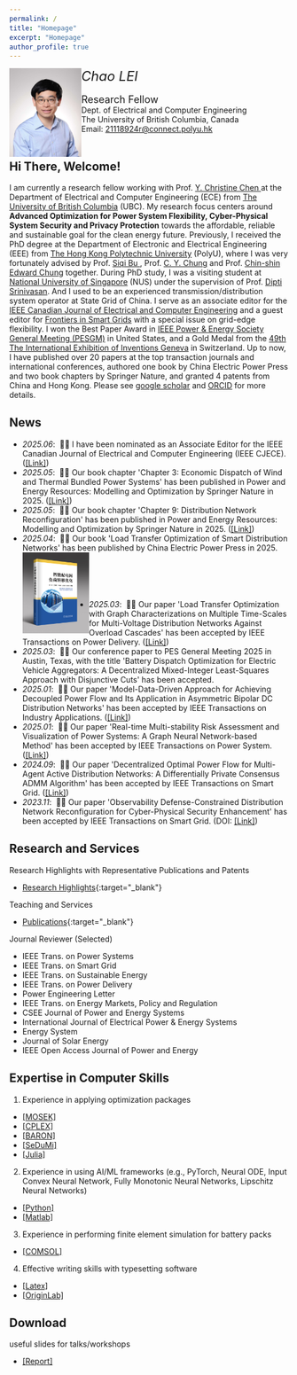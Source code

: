 ```yaml
---
permalink: /
title: "Homepage"
excerpt: "Homepage"
author_profile: true
---
```


<p>
<img src="https://raw.githubusercontent.com/honolulufishing/Homepage/main/2.png" align="left" width="130">  
<font size=5 ><em>Chao LEI</em></font>  
  <br>  
<br><font size=4 >Research Fellow</font>
<br>Dept. of Electrical and Computer Engineering 
<br>The University of British Columbia, Canada
<br>Email: <a href="mailto:21118924r@connect.polyu.hk">21118924r@connect.polyu.hk</a>
<br><br/>
</p>

##  Hi There, Welcome!
I am currently a research fellow working with Prof. <a href='https://ece.ubc.ca/y-christine-chen/' target="_blank"> Y. Christine Chen </a> at the Department of Electrical and Computer Engineering (ECE) from <a href='https://www.ubc.ca/' target="_blank"> The University of British Columbia</a> (UBC). My research focus centers around **Advanced Optimization for Power System Flexibility, Cyber-Physical System Security and Privacy Protection** towards the affordable, reliable and sustainable goal for the clean energy future. Previously, I received the PhD degree at the Department of Electronic and Electrical Engineering (EEE) from <a href='https://www.polyu.edu.hk/' target="_blank"> The Hong Kong Polytechnic University</a> (PolyU), where I was very fortunately advised by Prof. <a href='https://www.polyu.edu.hk/eee/people/academic-staff-and-teaching-staff/dr-bu-siqi/' target="_blank"> Siqi Bu </a>, Prof. <a href='https://www.polyu.edu.hk/eee/people/academic-staff-and-teaching-staff/prof-chung-chi-yung/' target="_blank"> C. Y. Chung</a> and Prof. <a href='https://www.polyu.edu.hk/eee/people/academic-staff-and-teaching-staff/prof-chung-chin-shin-edward/' target="_blank"> Chin-shin Edward Chung</a> together. During PhD study, I was a visiting student at <a href='https://nus.edu.sg/' target="_blank"> National University of Singapore</a> (NUS) under the supervision of Prof. <a href='https://www.ece.nus.edu.sg/gems/profhome.html' target="_blank"> Dipti Srinivasan</a>. And I used to be an experienced transmission/distribution system operator at State Grid of China. I serve as an associate editor for the <a href='http://journal.ieee.ca/en/' target="_blank">IEEE Canadian Journal of Electrical and Computer Engineering</a> and a guest editor for <a href='https://www.frontiersin.org/journals/smart-grids' target="_blank">Frontiers in Smart Grids</a> with a special issue on grid-edge flexibility. I won the Best Paper Award in <a href='https://pes-gm.org/' target="_blank">IEEE Power & Energy Society General Meeting (PESGM)</a> in United States, and a Gold Medal from the <a href='https://www.cairs.hk/en/news_detail/index/44' target="_blank"> 49th The International Exhibition of Inventions Geneva</a> in Switzerland. Up to now, I have published over 20 papers at the top transaction journals and international conferences, authored one book by China Electric Power Press and two book chapters by Springer Nature, and granted 4 patents from China and Hong Kong. Please see <a href='https://scholar.google.com/citations?user=6SzQKCAAAAAJ' target="_blank"> google scholar</a> and <a href='https://orcid.org/0000-0002-9787-2408' target="_blank">ORCID</a> for more details. 

## News
- *2025.06*: &nbsp;🎉🎉 I have been nominated as an Associate Editor for the IEEE Canadian Journal of Electrical and Computer Engineering (IEEE CJECE). (<a href='http://journal.ieee.ca/en/editorial/assoceds/' target="_blank">[Link]</a>)
- *2025.05*: &nbsp;🎉🎉 Our book chapter 'Chapter 3: Economic Dispatch of Wind and Thermal Bundled Power Systems' has been published in Power and Energy Resources: Modelling and Optimization by Springer Nature in 2025. (<a href='https://link.springer.com/book/10.1007/978-981-96-2612-0' target="_blank">[Link]</a>)
- *2025.05*: &nbsp;🎉🎉 Our book chapter 'Chapter 9: Distribution Network Reconfiguration' has been published in Power and Energy Resources: Modelling and Optimization by Springer Nature in 2025. (<a href='https://link.springer.com/book/10.1007/978-981-96-2612-0' target="_blank">[Link]</a>)
- *2025.04*: &nbsp;🎉🎉 Our book 'Load Transfer Optimization of Smart Distribution Networks' has been published by China Electric Power Press in 2025.
  <img src="https://raw.githubusercontent.com/honolulufishing/Homepage/main/3.png" align="left" width="120">  <br><br/><br><br/><br><br/>
- *2025.03*: &nbsp;🎉🎉 Our paper 'Load Transfer Optimization with Graph Characterizations on Multiple Time-Scales for Multi-Voltage Distribution Networks Against Overload Cascades' has been accepted by IEEE Transactions on Power Delivery. (<a href='https://ieeexplore.ieee.org/document/11008705' target="_blank">[Link]</a>)
- *2025.03*: &nbsp;🎉🎉 Our conference paper to PES General Meeting 2025 in Austin, Texas, with the title 'Battery Dispatch Optimization for Electric Vehicle Aggregators: A Decentralized Mixed-Integer Least-Squares Approach with Disjunctive Cuts' has been accepted.
- *2025.01*: &nbsp;🎉🎉 Our paper 'Model-Data-Driven Approach for Achieving Decoupled Power Flow and Its Application in Asymmetric Bipolar DC Distribution Networks' has been accepted by IEEE Transactions on Industry Applications. (<a href='https://ieeexplore.ieee.org/document/10841981/' target="_blank">[Link]</a>)
- *2025.01*: &nbsp;🎉🎉 Our paper 'Real-time Multi-stability Risk Assessment and Visualization of Power Systems: A Graph Neural Network-based Method' has been accepted by IEEE Transactions on Power System. (<a href='https://ieeexplore.ieee.org/document/10819251' target="_blank">[Link]</a>)
- *2024.09*: &nbsp;🎉🎉 Our paper 'Decentralized Optimal Power Flow for Multi-Agent Active Distribution Networks: A Differentially Private Consensus ADMM Algorithm' has been accepted by IEEE Transactions on Smart Grid. (<a href='https://ieeexplore.ieee.org/document/10659236' target="_blank">[Link]</a>)
- *2023.11*: &nbsp;🎉🎉 Our paper 'Observability Defense-Constrained Distribution Network Reconfiguration for Cyber-Physical Security Enhancement' has been accepted by IEEE Transactions on Smart Grid. (DOI: <a href='https://ieeexplore.ieee.org/document/10320370' target="_blank">[Link]</a>)

## Research and Services
Research Highlights with Representative Publications and Patents
- [Research Highlights](research.md){:target="_blank"}

Teaching and Services
- [Publications](limitations.md){:target="_blank"}

Journal Reviewer (Selected)
- IEEE Trans. on Power Systems
- IEEE Trans. on Smart Grid
- IEEE Trans. on Sustainable Energy
- IEEE Trans. on Power Delivery
- Power Engineering Letter
- IEEE Trans. on Energy Markets, Policy and Regulation
- CSEE Journal of Power and Energy Systems
- International Journal of Electrical Power & Energy Systems
- Energy System
- Journal of Solar Energy
- IEEE Open Access Journal of Power and Energy
  
## Expertise in Computer Skills
1. Experience in applying optimization packages
- <a href='https://www.mosek.com/' target="_blank">[MOSEK]</a>
- <a href='https://www.ibm.com/products/ilog-cplex-optimization-studio' target="_blank">[CPLEX]</a>
- <a href='https://minlp.com/baron-solver' target="_blank">[BARON]</a>
- <a href='https://yalmip.github.io/solver/sedumi/' target="_blank">[SeDuMi]</a>
- <a href='https://juliapackages.com/c/optimization' target="_blank">[Julia]</a>
2. Experience in using AI/ML frameworks (e.g., PyTorch, Neural ODE, Input Convex Neural Network, Fully Monotonic Neural Networks, Lipschitz Neural Networks)
- <a href='https://www.python.org/' target="_blank">[Python]</a>
- <a href='https://www.mathworks.com/products/matlab.html' target="_blank">[Matlab]</a>
3. Experience in performing finite element simulation for battery packs
- <a href='https://www.comsol.com/' target="_blank">[COMSOL]</a>
4. Effective writing skills with typesetting software
- <a href='https://www.overleaf.com/' target="_blank">[Latex]</a>
- <a href='https://www.originlab.com/' target="_blank">[OriginLab]</a>

## Download 
useful slides for talks/workshops
- <a href='https://github.com/honolulufishing/honolulufishing/blob/main/Report_Chao_cqu.pptx' target="_blank">[Report]</a>

